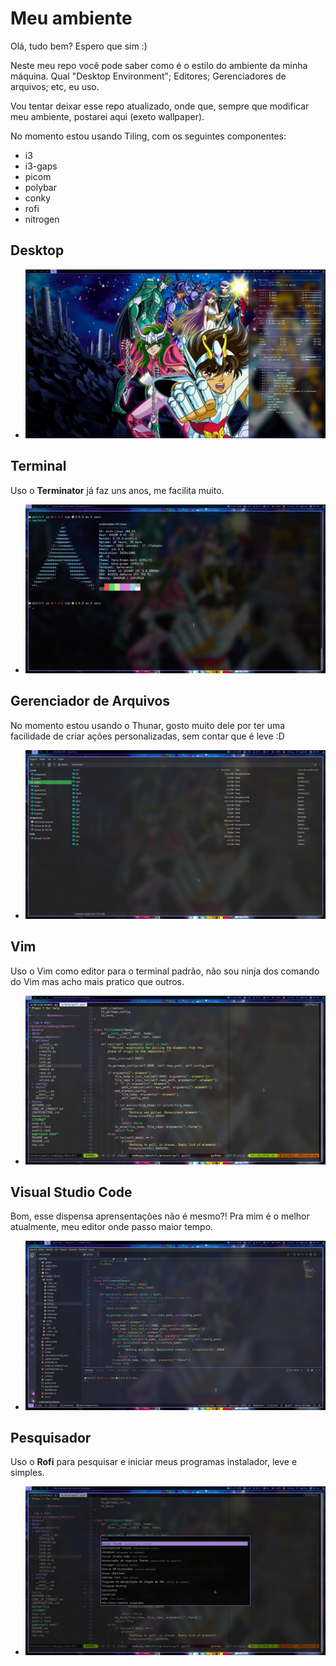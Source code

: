 # Meu ambiente

Olá, tudo bem? Espero que sim :)

Neste meu repo você pode saber como é o estilo do ambiente da minha máquina.
Qual "Desktop Environment"; Editores; Gerenciadores de arquivos; etc, eu uso.

Vou tentar deixar esse repo atualizado, onde que, sempre que modificar meu ambiente, postarei aqui (exeto wallpaper).

No momento estou usando Tiling, com os seguintes componentes:

* i3
* i3-gaps
* picom
* polybar
* conky
* rofi
* nitrogen


## Desktop

* ![Desktop](https://raw.githubusercontent.com/williamcanin/my_environment/main/screenshot/desktop.jpg)

## Terminal

Uso o **Terminator** já faz uns anos, me facilita muito.

* ![Terminal](https://raw.githubusercontent.com/williamcanin/my_environment/main/screenshot/terminal.jpg)

## Gerenciador de Arquivos

No momento estou usando o Thunar, gosto muito dele por ter uma facilidade de criar ações personalizadas, sem contar que é leve :D

* ![Gerenciador de Arquivos](https://raw.githubusercontent.com/williamcanin/my_environment/main/screenshot/file_manager.jpg)

## Vim

Uso o Vim como editor para o terminal padrão, não sou ninja dos comando do Vim mas acho mais pratico que outros.

* ![Vim](https://raw.githubusercontent.com/williamcanin/my_environment/main/screenshot/vim.jpg)

## Visual Studio Code

Bom, esse dispensa aprensentações não é mesmo?! Pra mim é o melhor atualmente, meu editor onde passo maior tempo.

* ![VSCode](https://raw.githubusercontent.com/williamcanin/my_environment/main/screenshot/vscode.jpg)

## Pesquisador

Uso o **Rofi** para pesquisar e iniciar meus programas instalador, leve e simples.

* ![Pesquisador](https://raw.githubusercontent.com/williamcanin/my_environment/main/screenshot/finder.jpg)


